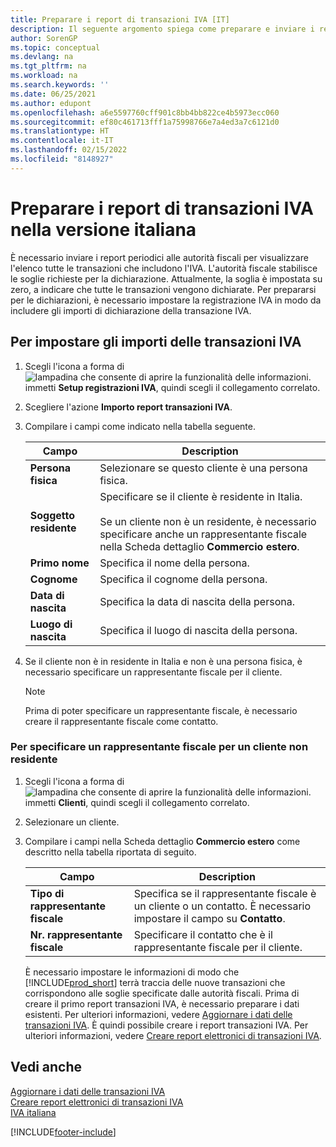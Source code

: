 ```yaml
---
title: Preparare i report di transazioni IVA [IT]
description: Il seguente argomento spiega come preparare e inviare i report periodici delle transazioni IVA alle autorità fiscali.
author: SorenGP
ms.topic: conceptual
ms.devlang: na
ms.tgt_pltfrm: na
ms.workload: na
ms.search.keywords: ''
ms.date: 06/25/2021
ms.author: edupont
ms.openlocfilehash: a6e5597760cff901c8bb4bb822ce4b5973ecc060
ms.sourcegitcommit: ef80c461713fff1a75998766e7a4ed3a7c6121d0
ms.translationtype: HT
ms.contentlocale: it-IT
ms.lasthandoff: 02/15/2022
ms.locfileid: "8148927"
---
```

# <a name="prepare-for-vat-transactions-reports-in-the-italian-version"></a>Preparare i report di transazioni IVA nella versione italiana
È necessario inviare i report periodici alle autorità fiscali per visualizzare l'elenco tutte le transazioni che includono l'IVA. L'autorità fiscale stabilisce le soglie richieste per la dichiarazione. Attualmente, la soglia è impostata su zero, a indicare che tutte le transazioni vengono dichiarate. Per prepararsi per le dichiarazioni, è necessario impostare la registrazione IVA in modo da includere gli importi di dichiarazione della transazione IVA.  

## <a name="to-set-up-vat-transaction-amounts"></a>Per impostare gli importi delle transazioni IVA  

1.  Scegli l'icona a forma di ![lampadina che consente di aprire la funzionalità delle informazioni.](../../media/ui-search/search_small.png "Informazioni sull'operazione che si desidera eseguire") immetti **Setup registrazioni IVA**, quindi scegli il collegamento correlato.  
2.  Scegliere l'azione **Importo report transazioni IVA**.  
3.  Compilare i campi come indicato nella tabella seguente.  

    |Campo|Description|  
    |------------------------------------|---------------------------------------|  
    |**Persona fisica**|Selezionare se questo cliente è una persona fisica.|  
    |**Soggetto residente**|Specificare se il cliente è residente in Italia.<br /><br /> Se un cliente non è un residente, è necessario specificare anche un rappresentante fiscale nella Scheda dettaglio **Commercio estero**.|  
    |**Primo nome**|Specifica il nome della persona.|  
    |**Cognome**|Specifica il cognome della persona.|  
    |**Data di nascita**|Specifica la data di nascita della persona.|  
    |**Luogo di nascita**|Specifica il luogo di nascita della persona.|  

3.  Se il cliente non è in residente in Italia e non è una persona fisica, è necessario specificare un rappresentante fiscale per il cliente.  

    > [!NOTE]  
    >  Prima di poter specificare un rappresentante fiscale, è necessario creare il rappresentante fiscale come contatto.  

### <a name="to-specify-a-tax-representative-for-a-non-resident-customer"></a>Per specificare un rappresentante fiscale per un cliente non residente  

1.  Scegli l'icona a forma di ![lampadina che consente di aprire la funzionalità delle informazioni.](../../media/ui-search/search_small.png "Informazioni sull'operazione che si desidera eseguire") immetti **Clienti**, quindi scegli il collegamento correlato.  
2. Selezionare un cliente.
2.  Compilare i campi nella Scheda dettaglio **Commercio estero** come descritto nella tabella riportata di seguito.  

    |Campo|Description|  
    |---------------------------------|---------------------------------------|  
    |**Tipo di rappresentante fiscale**|Specifica se il rappresentante fiscale è un cliente o un contatto. È necessario impostare il campo su **Contatto**.|  
    |**Nr. rappresentante fiscale**|Specificare il contatto che è il rappresentante fiscale per il cliente.|  

    È necessario impostare le informazioni di modo che [!INCLUDE[prod_short](../../includes/prod_short.md)] terrà traccia delle nuove transazioni che corrispondono alle soglie specificate dalle autorità fiscali. Prima di creare il primo report transazioni IVA, è necessario preparare i dati esistenti. Per ulteriori informazioni, vedere [Aggiornare i dati delle transazioni IVA](how-to-update-vat-transactions-data.md). È quindi possibile creare i report transazioni IVA. Per ulteriori informazioni, vedere [Creare report elettronici di transazioni IVA](how-to-create-electronic-vat-transactions-reports.md).

## <a name="see-also"></a>Vedi anche  
 [Aggiornare i dati delle transazioni IVA](how-to-update-vat-transactions-data.md)   
 [Creare report elettronici di transazioni IVA](how-to-create-electronic-vat-transactions-reports.md)   
 [IVA italiana](italian-vat.md)


[!INCLUDE[footer-include](../../includes/footer-banner.md)]
